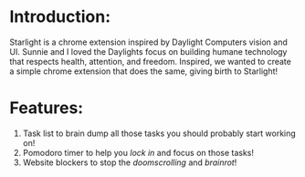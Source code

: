 # Introduction:
Starlight is a chrome extension inspired by Daylight Computers vision and UI. Sunnie and I loved the Daylights focus on building humane technology that respects health, attention, and freedom. Inspired, we wanted to create a simple chrome extension that does the same, giving birth to Starlight!

# Features:
1. Task list to brain dump all those tasks you should probably start working on!
1. Pomodoro timer to help you *lock in* and focus on those tasks!
2. Website blockers to stop the *doomscrolling* and *brainrot*!
